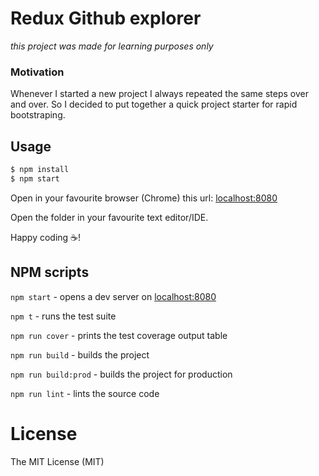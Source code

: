 # Redux Github explorer
*this project was made for learning purposes only*

### Motivation
Whenever I started a new project I always repeated the same steps over and over.
So I decided to put together a quick project starter for rapid bootstraping.

## Usage

```bash
$ npm install
$ npm start
```
Open in your favourite browser (Chrome) this url: [localhost:8080](http://localhost:8080)

Open the folder in your favourite text editor/IDE.

Happy coding :coffee:!

## NPM scripts

`npm start` - opens a dev server on [localhost:8080](http://localhost:8080)

`npm t` - runs the test suite

`npm run cover` - prints the test coverage output table

`npm run build` - builds the project

`npm run build:prod` - builds the project for production

`npm run lint` - lints the source code

# License
The MIT License (MIT)


